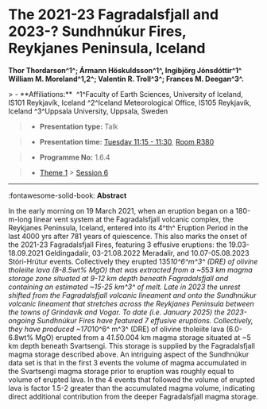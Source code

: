 # The 2021-23 Fagradalsfjall and 2023-? Sundhnúkur Fires, Reykjanes Peninsula, Iceland

**Thor Thordarson^1^; Ármann Höskuldsson^1^, Ingibjörg Jónsdóttir^1^ William M. Moreland^1,2^; Valentin R. Troll^3^; Frances M. Deegan^3^.**

<!-- more -->> - **Affiliations:**  ^1^Faculty of Earth Sciences, University of Iceland, IS101 Reykjavík, Iceland ^2^Iceland Meteorological Office, IS105 Reykjavík, Iceland ^3^Uppsala University, Uppsala, Sweden   

> - **Presentation type:** Talk

> - **Presentation time:** [Tuesday 11:15 - 11:30](../sessions_comparison.md#__tabbed_2_5), [Room R380](../maps_venue.md#__tabbed_1_1)

> - **Programme No:** 1.6.4

> - [Theme 1](../theme1.md) > [Session 6](../sessions/session-1-6.md)

--- 

:fontawesome-solid-book: **Abstract**

In the early morning on 19 March 2021, when an eruption began on a 180-m-long linear vent system at the Fagradalsfjall volcanic complex, the Reykjanes Peninsula, Iceland, entered into its 4^th^ Eruption Period in the last 4000 yrs after 781 years of quiescence. This also marks the onset of the 2021-23 Fagradalsfjall Fires, featuring 3 effusive eruptions: the 19.03-18.09.2021 Geldingadalir, 03-21.08.2022 Meradalir, and 10.07-05.08.2023 Stóri-Hrútur events. Collectively they erupted 135*10^6^m^3^ (DRE) of olivine tholeiite lava (8-8.5wt% MgO) that was extracted from a ~5*5*3 km magma storage zone situated at 9-12 km depth beneath Fagradalsfjall and containing an estimated ~15-25 km^3^ of melt. Late in 2023 the unrest shifted from the Fagradalsfjall volcanic lineament and onto the Sundhnúkur volcanic lineament that stretches across the Reykjanes Peninsula between the towns of Grindavík and Vogar. To date (i.e. January 2025) the 2023-ongoing Sundhnúkur Fires have featured 7 effusive eruptions. Collectively, they have produced ~170*10^6^ m^3^ (DRE) of olivine tholeiite lava (6.0-6.8wt% MgO) erupted from a 4*1.5*0.004 km magma storage situated at ~5 km depth beneath Svartsengi. This storage is supplied by the Fagradalsfjall magma storage described above. An intriguing aspect of the Sundhnúkur data set is that in the first 3 events the volume of magma accumulated in the Svartsengi magma storage prior to eruption was roughly equal to volume of erupted lava. In the 4 events that followed the volume of erupted lava is factor 1.5-2 greater than the accumulated magma volume, indicating direct additional contribution from the deeper Fagradalsfjall magma storage.

